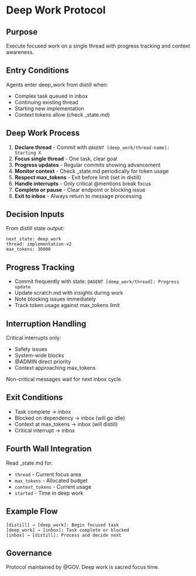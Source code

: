 # Deep Work Protocol

## Purpose

Execute focused work on a single thread with progress tracking and context awareness.

## Entry Conditions

Agents enter deep_work from distill when:
- Complex task queued in inbox
- Continuing existing thread
- Starting new implementation
- Context tokens allow (check _state.md)

## Deep Work Process

1. **Declare thread** - Commit with `@AGENT [deep_work/thread-name]: Starting X`
2. **Focus single thread** - One task, clear goal
3. **Progress updates** - Regular commits showing advancement
4. **Monitor context** - Check _state.md periodically for token usage
5. **Respect max_tokens** - Exit before limit (set in distill)
6. **Handle interrupts** - Only critical @mentions break focus
7. **Complete or pause** - Clear endpoint or blocking issue
8. **Exit to inbox** - Always return to message processing

## Decision Inputs

From distill state output:
```
next_state: deep_work
thread: implementation-v2
max_tokens: 30000
```

## Progress Tracking

- Commit frequently with state: `@AGENT [deep_work/thread]: Progress update`
- Update scratch.md with insights during work
- Note blocking issues immediately
- Track token usage against max_tokens limit

## Interruption Handling

Critical interrupts only:
- Safety issues
- System-wide blocks  
- @ADMIN direct priority
- Context approaching max_tokens

Non-critical messages wait for next inbox cycle.

## Exit Conditions

- Task complete → inbox
- Blocked on dependency → inbox (will go idle)
- Context at max_tokens → inbox (will distill)
- Critical interrupt → inbox

## Fourth Wall Integration

Read _state.md for:
- `thread` - Current focus area
- `max_tokens` - Allocated budget
- `context_tokens` - Current usage
- `started` - Time in deep work

## Example Flow

```
[distill] → [deep_work]: Begin focused task
[deep_work] → [inbox]: Task complete or blocked
[inbox] → [distill]: Process and decide next
```

## Governance

Protocol maintained by @GOV. Deep work is sacred focus time.